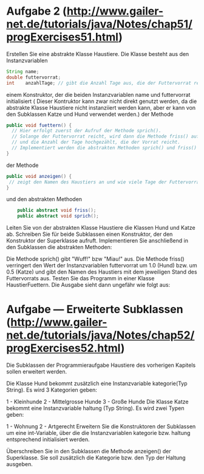 # Aufgabe 2 (http://www.gailer-net.de/tutorials/java/Notes/chap51/progExercises51.html)
Erstellen Sie eine abstrakte Klasse Haustiere. Die Klasse besteht aus den Instanzvariablen
```java
String name;
double futtervorrat;
int    anzahlTage; // gibt die Anzahl Tage aus, die der Futtervorrat reicht
```
einem Konstruktor, der die beiden Instanzvariablen name und futtervorrat initialisiert ( Dieser Kontruktor kann zwar nicht direkt genutzt werden, da die abstrakte Klasse Haustiere nicht instanziiert werden kann, aber er kann von den Subklassen Katze und Hund verwendet werden.)
der Methode
```java
public void fuettern() {
  // Hier erfolgt zuerst der Aufruf der Methode sprich().
  // Solange der Futtervorrat reicht, wird dann die Methode friss() aufgerufen
  // und die Anzahl der Tage hochgezählt, die der Vorrat reicht.
  // Implementiert werden die abstrakten Methoden sprich() und friss() erst in den Subklassen.
}
```
der Methode
```java
public void anzeigen() {
 // zeigt den Namen des Haustiers an und wie viele Tage der Futtervorrat reicht
}
```
und den abstrakten Methoden
```java
    public abstract void friss();
    public abstract void sprich();
```
Leiten Sie von der abstrakten Klasse Haustiere die Klassen Hund und Katze ab. Schreiben Sie für beide Subklassen einen Konstruktor, der den Konstruktor der Superklasse aufruft. Implementieren Sie anschließend in den Subklassen die abstrakten Methoden:

Die Methode sprich() gibt "Wuff!" bzw "Miau!" aus.
Die Methode friss() verringert den Wert der Instanzvariablen futtervorrat um 1.0 (Hund) bzw. um 0.5 (Katze) und gibt den Namen des Haustiers mit dem jeweiligen Stand des Futtervorrats aus.
Testen Sie das Programm in einer Klasse HaustierFuettern. Die Ausgabe sieht dann ungefähr wie folgt aus:

# Aufgabe — Erweiterte Subklassen (http://www.gailer-net.de/tutorials/java/Notes/chap52/progExercises52.html)
Die Subklassen der Programmieraufgabe Haustiere des vorherigen Kapitels sollen erweitert werden.

Die Klasse Hund bekommt zusätzlich eine Instanzvariable kategorie(Typ String). Es wird 3 Kategorien geben:

1 - Kleinhunde
2 - Mittelgrosse Hunde
3 - Große Hunde
Die Klasse Katze bekommt eine Instanzvariable haltung (Typ String). Es wird zwei Typen geben:

1 - Wohnung
2 - Artgerecht
Erweitern Sie die Konstruktoren der Subklassen um eine int-Variable, über die die Instanzvariablen kategorie bzw. haltung entsprechend initialisiert werden.

Überschreiben Sie in den Subklassen die Methode anzeigen() der Superklasse. Sie soll zusätzlich die Kategorie bzw. den Typ der Haltung ausgeben.
